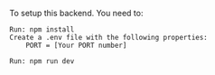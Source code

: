 To setup this backend. You need to:

```
Run: npm install
Create a .env file with the following properties:
    PORT = [Your PORT number]

Run: npm run dev
```
